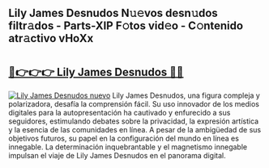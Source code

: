 ## Lily James Desnudos N𝚞𝚎vos desn𝚞dos filtr𝚊dos - Parts-XIP F𝚘tos vid𝚎o - C𝚘ntenido atr𝚊ctivo vHoXx

# <h2><a href="http://mb9h84.tromn.icu/?c=Lily+James+Desnudos">🔗👉👉👉 Lily James Desnudos 🔗🔗</a></h2>

[![Lily James Desnudos nuevo](https://i.imgur.com/pEAQMta.gif)](http://mb9h84.tromn.icu/?c=Lily+James+Desnudos)
Lily James Desnudos, una figura compleja y polarizadora, desafía la comprensión fácil. Su uso innovador de los medios digitales para la autopresentación ha cautivado y enfurecido a sus seguidores, estimulando debates sobre la privacidad, la expresión artística y la esencia de las comunidades en línea. A pesar de la ambigüedad de sus objetivos futuros, su papel en la configuración del mundo en línea es innegable. La determinación inquebrantable y el magnetismo innegable impulsan el viaje de Lily James Desnudos en el panorama digital.
